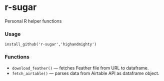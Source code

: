 # r-sugar
Personal R helper functions

### Usage
```
install_github('r-sugar','highandmighty')
```

### Functions
- `download_feather()` — fetches Feather file from URL to dataframe.
- `fetch_airtable()` — parses data from Airtable API as dataframe object.
